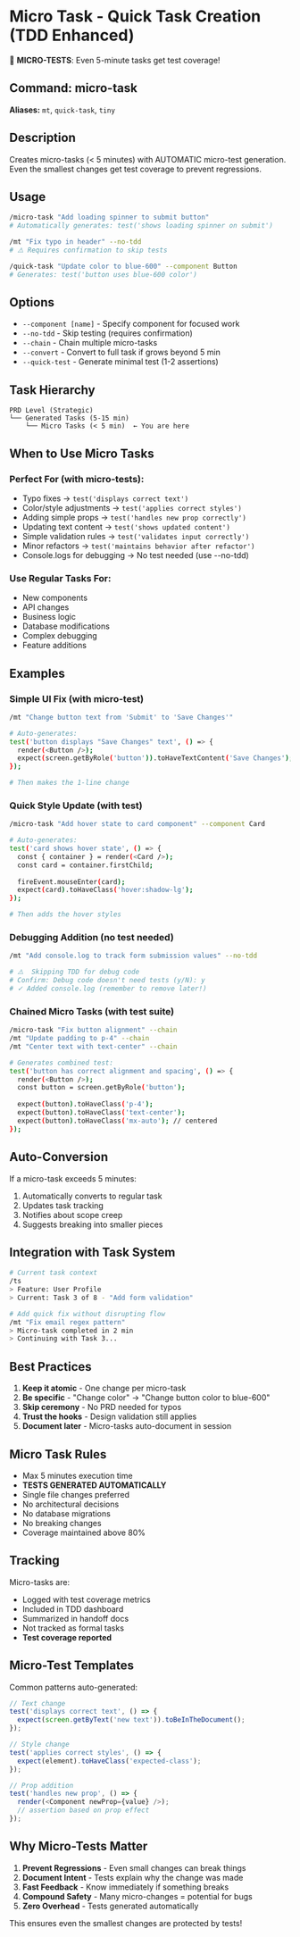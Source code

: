 # Micro Task - Quick Task Creation (TDD Enhanced)

🧪 **MICRO-TESTS**: Even 5-minute tasks get test coverage!

## Command: micro-task
**Aliases:** `mt`, `quick-task`, `tiny`

## Description
Creates micro-tasks (< 5 minutes) with AUTOMATIC micro-test generation. Even the smallest changes get test coverage to prevent regressions.

## Usage
```bash
/micro-task "Add loading spinner to submit button"
# Automatically generates: test('shows loading spinner on submit')

/mt "Fix typo in header" --no-tdd
# ⚠️ Requires confirmation to skip tests

/quick-task "Update color to blue-600" --component Button
# Generates: test('button uses blue-600 color')
```

## Options
- `--component [name]` - Specify component for focused work
- `--no-tdd` - Skip testing (requires confirmation)
- `--chain` - Chain multiple micro-tasks
- `--convert` - Convert to full task if grows beyond 5 min
- `--quick-test` - Generate minimal test (1-2 assertions)

## Task Hierarchy

```
PRD Level (Strategic)
└── Generated Tasks (5-15 min)
    └── Micro Tasks (< 5 min)  ← You are here
```

## When to Use Micro Tasks

### Perfect For (with micro-tests):
- Typo fixes → `test('displays correct text')`
- Color/style adjustments → `test('applies correct styles')`
- Adding simple props → `test('handles new prop correctly')`
- Updating text content → `test('shows updated content')`
- Simple validation rules → `test('validates input correctly')`
- Minor refactors → `test('maintains behavior after refactor')`
- Console.logs for debugging → No test needed (use --no-tdd)

### Use Regular Tasks For:
- New components
- API changes
- Business logic
- Database modifications
- Complex debugging
- Feature additions

## Examples

### Simple UI Fix (with micro-test)
```bash
/mt "Change button text from 'Submit' to 'Save Changes'"

# Auto-generates:
test('button displays "Save Changes" text', () => {
  render(<Button />);
  expect(screen.getByRole('button')).toHaveTextContent('Save Changes');
});

# Then makes the 1-line change
```

### Quick Style Update (with test)
```bash
/micro-task "Add hover state to card component" --component Card

# Auto-generates:
test('card shows hover state', () => {
  const { container } = render(<Card />);
  const card = container.firstChild;
  
  fireEvent.mouseEnter(card);
  expect(card).toHaveClass('hover:shadow-lg');
});

# Then adds the hover styles
```

### Debugging Addition (no test needed)
```bash
/mt "Add console.log to track form submission values" --no-tdd

# ⚠️  Skipping TDD for debug code
# Confirm: Debug code doesn't need tests (y/N): y
# ✓ Added console.log (remember to remove later!)
```

### Chained Micro Tasks (with test suite)
```bash
/micro-task "Fix button alignment" --chain
/mt "Update padding to p-4" --chain
/mt "Center text with text-center" --chain

# Generates combined test:
test('button has correct alignment and spacing', () => {
  render(<Button />);
  const button = screen.getByRole('button');
  
  expect(button).toHaveClass('p-4');
  expect(button).toHaveClass('text-center');
  expect(button).toHaveClass('mx-auto'); // centered
});
```

## Auto-Conversion

If a micro-task exceeds 5 minutes:
1. Automatically converts to regular task
2. Updates task tracking
3. Notifies about scope creep
4. Suggests breaking into smaller pieces

## Integration with Task System

```bash
# Current task context
/ts
> Feature: User Profile
> Current: Task 3 of 8 - "Add form validation"

# Add quick fix without disrupting flow
/mt "Fix email regex pattern"
> Micro-task completed in 2 min
> Continuing with Task 3...
```

## Best Practices

1. **Keep it atomic** - One change per micro-task
2. **Be specific** - "Change color" → "Change button color to blue-600"
3. **Skip ceremony** - No PRD needed for typos
4. **Trust the hooks** - Design validation still applies
5. **Document later** - Micro-tasks auto-document in session

## Micro Task Rules

- Max 5 minutes execution time
- **TESTS GENERATED AUTOMATICALLY**
- Single file changes preferred
- No architectural decisions
- No database migrations
- No breaking changes
- Coverage maintained above 80%

## Tracking

Micro-tasks are:
- Logged with test coverage metrics
- Included in TDD dashboard
- Summarized in handoff docs
- Not tracked as formal tasks
- **Test coverage reported**

## Micro-Test Templates

Common patterns auto-generated:

```typescript
// Text change
test('displays correct text', () => {
  expect(screen.getByText('new text')).toBeInTheDocument();
});

// Style change
test('applies correct styles', () => {
  expect(element).toHaveClass('expected-class');
});

// Prop addition
test('handles new prop', () => {
  render(<Component newProp={value} />);
  // assertion based on prop effect
});
```

## Why Micro-Tests Matter

1. **Prevent Regressions** - Even small changes can break things
2. **Document Intent** - Tests explain why the change was made
3. **Fast Feedback** - Know immediately if something breaks
4. **Compound Safety** - Many micro-changes = potential for bugs
5. **Zero Overhead** - Tests generated automatically

This ensures even the smallest changes are protected by tests!
